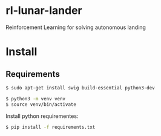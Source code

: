 # rl-lunar-lander
Reinforcement Learning for solving autonomous landing

# Install

## Requirements

```sh
$ sudo apt-get install swig build-essential python3-dev
```

```sh
$ python3 -m venv venv
$ source venv/bin/activate
```

Install python requirementes:
```sh
$ pip install -f requirements.txt
```